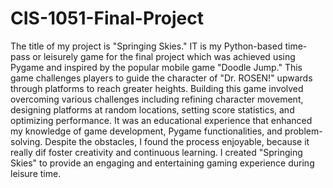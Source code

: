 # CIS-1051-Final-Project


The title of my project is "Springing Skies." IT is my Python-based time-pass or leisurely game for the final project which was achieved using Pygame and inspired by the popular mobile game "Doodle Jump." This game challenges players to guide the character of "Dr. ROSEN!" upwards through platforms to reach greater heights. Building this game involved overcoming various challenges including refining character movement, designing platforms at random locations, setting score statistics, and optimizing performance. It was an educational experience that enhanced my knowledge of game development, Pygame functionalities, and problem-solving. Despite the obstacles, I found the process enjoyable, because it really dif foster creativity and continuous learning. I created "Springing Skies" to provide an engaging and entertaining gaming experience during leisure time.
